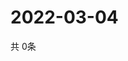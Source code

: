 # 2022-03-04
  共 0条

  <!-- BEGIN -->
  <!-- 最后更新时间Fri Mar 04 2022 05:04:04 GMT+0000 (Coordinated Universal Time) -->
  
  <!-- END -->
  
  